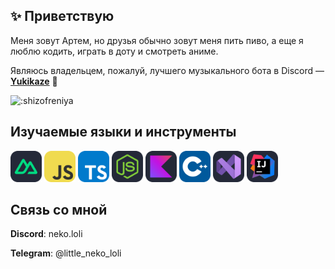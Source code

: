 ## ✨ Приветствую
Меня зовут Артем, но друзья обычно зовут меня пить пиво, а еще я люблю кодить, играть в доту и смотреть аниме.

Являюсь владельцем, пожалуй, лучшего музыкального бота в Discord — [**Yukikaze**](https://boticord.top/yukikaze) 🎀

![:shizofreniya](https://count.getloli.com/get/@:shizofreniya)

## Изучаемые языки и инструменты
<img height="50" src="https://github.com/tandpfun/skill-icons/raw/main/icons/NuxtJS-Dark.svg" /> <img height="50" src="https://github.com/tandpfun/skill-icons/raw/main/icons/JavaScript.svg" /> <img height="50" src="https://github.com/tandpfun/skill-icons/raw/main/icons/TypeScript.svg" /> <img height="50" src="https://github.com/tandpfun/skill-icons/raw/main/icons/NodeJS-Dark.svg" /> <img height="50" src="https://github.com/tandpfun/skill-icons/raw/main/icons/Kotlin-Dark.svg" /> <img height="50" src="https://github.com/tandpfun/skill-icons/raw/main/icons/CPP.svg" /> <img height="50" src="https://github.com/tandpfun/skill-icons/raw/main/icons/VisualStudio-Dark.svg" /> <img height="50" src="https://github.com/tandpfun/skill-icons/raw/main/icons/Idea-Dark.svg" />

## Связь со мной
**Discord**: neko.loli

**Telegram**: @little_neko_loli

